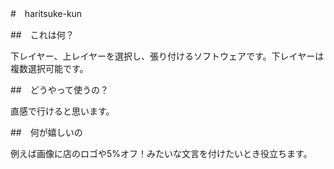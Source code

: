#　haritsuke-kun

##　これは何？

下レイヤー、上レイヤーを選択し、張り付けるソフトウェアです。下レイヤーは複数選択可能です。

##　どうやって使うの？

直感で行けると思います。

##　何が嬉しいの

例えば画像に店のロゴや5%オフ！みたいな文言を付けたいとき役立ちます。

